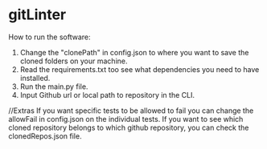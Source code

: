 # gitLinter

How to run the software:

1. Change the "clonePath" in config.json to where you want to save the cloned folders on your machine.
2. Read the requirements.txt too see what dependencies you need to have installed.
3. Run the main.py file.
4. Input Github url or local path to repository in the CLI. 

//Extras
If you want specific tests to be allowed to fail you can change the allowFail in config.json on the individual tests.
If you want to see which cloned repository belongs to which github repository, you can check the clonedRepos.json file.
